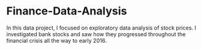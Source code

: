 # Finance-Data-Analysis
In this data project, I focused on exploratory data analysis of stock prices. I investigated bank stocks and saw how they progressed throughout the financial crisis all the way to early 2016.
